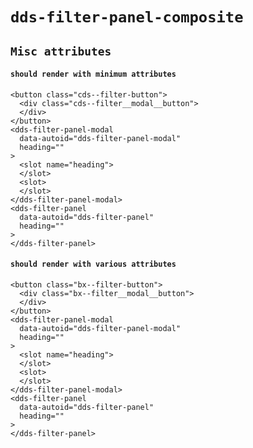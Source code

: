 # `dds-filter-panel-composite`

## `Misc attributes`

####   `should render with minimum attributes`

```
<button class="cds--filter-button">
  <div class="cds--filter__modal__button">
  </div>
</button>
<dds-filter-panel-modal
  data-autoid="dds-filter-panel-modal"
  heading=""
>
  <slot name="heading">
  </slot>
  <slot>
  </slot>
</dds-filter-panel-modal>
<dds-filter-panel
  data-autoid="dds-filter-panel"
  heading=""
>
</dds-filter-panel>

```

####   `should render with various attributes`

```
<button class="bx--filter-button">
  <div class="bx--filter__modal__button">
  </div>
</button>
<dds-filter-panel-modal
  data-autoid="dds-filter-panel-modal"
  heading=""
>
  <slot name="heading">
  </slot>
  <slot>
  </slot>
</dds-filter-panel-modal>
<dds-filter-panel
  data-autoid="dds-filter-panel"
  heading=""
>
</dds-filter-panel>
```

